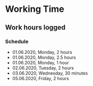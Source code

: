 # Working Time

## Work hours logged

### Schedule

- 01.06.2020, Monday, 2 hours
- 01.06.2020, Monday, 2.5 hours
- 01.06.2020, Monday, 1 hour
- 02.06.2020, Tuesday, 2 hours
- 03.06.2020, Wednesday, 30 minutes
- 05.06.2020, Friday, 2 hours

